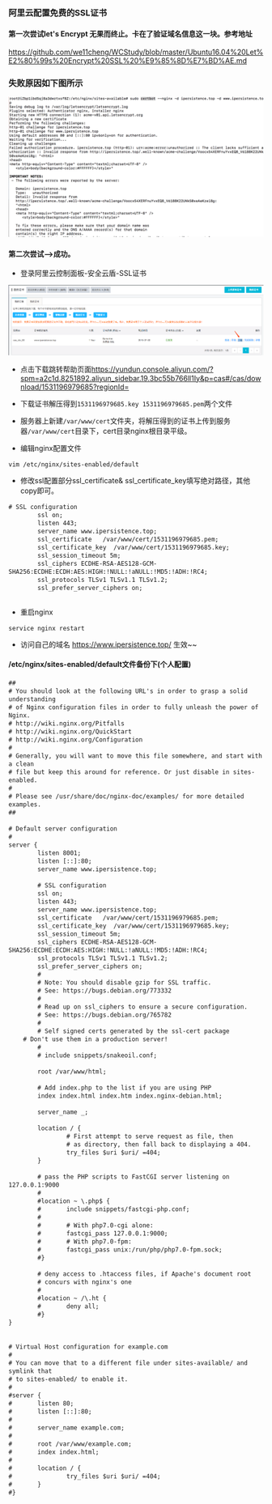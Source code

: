 ### 阿里云配置免费的SSL证书
#### 第一次尝试let's Encrypt 无果而终止。卡在了验证域名信息这一块。参考地址 

<https://github.com/we11cheng/WCStudy/blob/master/Ubuntu16.04%20Let%E2%80%99s%20Encrypt%20SSL%20%E9%85%8D%E7%BD%AE.md>
### 失败原因如下图所示
![](https://github.com/we11cheng/WCImageHost/raw/master/WechatIMG3.png)

#### 第二次尝试——>成功。
- 登录阿里云控制面板-安全云盾-SSL证书

![](https://github.com/we11cheng/WCImageHost/raw/master/WX20180703-144129.png)

- 点击下载跳转帮助页面<https://yundun.console.aliyun.com/?spm=a2c1d.8251892.aliyun_sidebar.19.3bc55b766ll1Iy&p=cas#/cas/download/1531196979685?regionId=>

- 下载证书解压得到```1531196979685.key 1531196979685.pem```两个文件

- 服务器上新建```/var/www/cert```文件夹，将解压得到的证书上传到服务器```/var/www/cert```目录下，cert目录nginx根目录平级。

- 编辑nginx配置文件

```
vim /etc/nginx/sites-enabled/default
```

- 修改ssl配置部分ssl_certificate& ssl_certificate_key填写绝对路径，其他copy即可。

```
# SSL configuration
        ssl on;
        listen 443;
        server_name www.ipersistence.top;
        ssl_certificate   /var/www/cert/1531196979685.pem;
        ssl_certificate_key  /var/www/cert/1531196979685.key;
        ssl_session_timeout 5m;
        ssl_ciphers ECDHE-RSA-AES128-GCM-SHA256:ECDHE:ECDH:AES:HIGH:!NULL:!aNULL:!MD5:!ADH:!RC4;
        ssl_protocols TLSv1 TLSv1.1 TLSv1.2;
        ssl_prefer_server_ciphers on;
        
```

- 重启nginx

```
service nginx restart
```
- 访问自己的域名 <https://www.ipersistence.top/> 生效~~

#### /etc/nginx/sites-enabled/default文件备份下(个人配置)
```
##
# You should look at the following URL's in order to grasp a solid understanding
# of Nginx configuration files in order to fully unleash the power of Nginx.
# http://wiki.nginx.org/Pitfalls
# http://wiki.nginx.org/QuickStart
# http://wiki.nginx.org/Configuration
#
# Generally, you will want to move this file somewhere, and start with a clean
# file but keep this around for reference. Or just disable in sites-enabled.
#
# Please see /usr/share/doc/nginx-doc/examples/ for more detailed examples.
##

# Default server configuration
#
server {
        listen 8001;
        listen [::]:80;
        server_name www.ipersistence.top;

        # SSL configuration
        ssl on;
        listen 443;
        server_name www.ipersistence.top;
        ssl_certificate   /var/www/cert/1531196979685.pem;
        ssl_certificate_key  /var/www/cert/1531196979685.key;
        ssl_session_timeout 5m;
        ssl_ciphers ECDHE-RSA-AES128-GCM-SHA256:ECDHE:ECDH:AES:HIGH:!NULL:!aNULL:!MD5:!ADH:!RC4;
        ssl_protocols TLSv1 TLSv1.1 TLSv1.2;
        ssl_prefer_server_ciphers on;
        #
        # Note: You should disable gzip for SSL traffic.
        # See: https://bugs.debian.org/773332
        #
        # Read up on ssl_ciphers to ensure a secure configuration.
        # See: https://bugs.debian.org/765782
        #
        # Self signed certs generated by the ssl-cert package
	# Don't use them in a production server!
        #
        # include snippets/snakeoil.conf;

        root /var/www/html;

        # Add index.php to the list if you are using PHP
        index index.html index.htm index.nginx-debian.html;

        server_name _;

        location / {
                # First attempt to serve request as file, then
                # as directory, then fall back to displaying a 404.
                try_files $uri $uri/ =404;
        }

        # pass the PHP scripts to FastCGI server listening on 127.0.0.1:9000
        #
        #location ~ \.php$ {
        #       include snippets/fastcgi-php.conf;
        #
        #       # With php7.0-cgi alone:
        #       fastcgi_pass 127.0.0.1:9000;
        #       # With php7.0-fpm:
        #       fastcgi_pass unix:/run/php/php7.0-fpm.sock;
        #}

        # deny access to .htaccess files, if Apache's document root
        # concurs with nginx's one
        #
        #location ~ /\.ht {
        #       deny all;
        #}
}


# Virtual Host configuration for example.com
#
# You can move that to a different file under sites-available/ and symlink that
# to sites-enabled/ to enable it.
#
#server {
#       listen 80;
#       listen [::]:80;
#
#       server_name example.com;
#
#       root /var/www/example.com;
#       index index.html;
#
#       location / {
#               try_files $uri $uri/ =404;
#       }
#}
```


